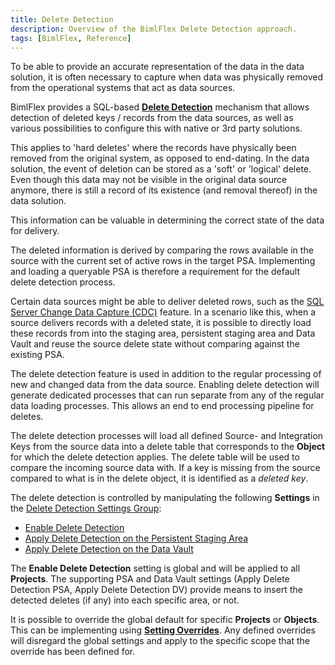 ```yaml
---
title: Delete Detection
description: Overview of the BimlFlex Delete Detection approach.
tags: [BimlFlex, Reference]
---
```

To be able to provide an accurate representation of the data in the data solution, it is often necessary to capture when data was physically removed from the operational systems that act as data sources.

BimlFlex provides a SQL-based [**Delete Detection**](./delete-detection) mechanism that allows detection of deleted keys / records from the data sources, as well as various possibilities to configure this with native or 3rd party solutions.

This applies to 'hard deletes' where the records have physically been removed from the original system, as opposed to end-dating. In the data solution, the event of deletion can be stored as a 'soft' or 'logical' delete. Even though this data may not be visible in the original data source anymore, there is still a record of its existence (and removal thereof) in the data solution.

This information can be valuable in determining the correct state of the data for delivery.

The deleted information is derived by comparing the rows available in the source with the current set of active rows in the target PSA. Implementing and loading a queryable PSA is therefore a requirement for the default delete detection process.

Certain data sources might be able to deliver deleted rows, such as the [SQL Server Change Data Capture (CDC)](https://docs.microsoft.com/en-us/sql/relational-databases/track-changes/about-change-data-capture-sql-server) feature. In a scenario like this, when a source delivers records with a deleted state, it is possible to directly load these records from into the staging area, persistent staging area and Data Vault and reuse the source delete state without comparing against the existing PSA.

The delete detection feature is used in addition to the regular processing of new and changed data from the data source. Enabling delete detection will generate dedicated processes that can run separate from any of the regular data loading processes. This allows an end to end processing pipeline for deletes.

The delete detection processes will load all defined Source- and Integration Keys from the source data into a delete table that corresponds to the **Object** for which the delete detection applies. The delete table will be used to compare the incoming source data with. If a key is missing from the source compared to what is in the delete object, it is identified as a *deleted key*.

The delete detection is controlled by manipulating the following **Settings** in the [Delete Detection Settings Group](../reference-documentation/reference-documentation-settings-index#delete-detection):

* [Enable Delete Detection](../reference-documentation/settings/DeleteDetectionEnabled)
* [Apply Delete Detection on the Persistent Staging Area](../reference-documentation/settings/DeleteDetectionApplyPsa)
* [Apply Delete Detection on the Data Vault](../reference-documentation/settings/DeleteDetectionApplyDv)

The **Enable Delete Detection** setting is global and will be applied to all **Projects**. The supporting PSA and Data Vault settings (Apply Delete Detection PSA, Apply Delete Detection DV) provide means to insert the detected deletes (if any) into each specific area, or not.

It is possible to override the global default for specific **Projects** or **Objects**. This can be implementing using [**Setting Overrides**](../metadata-editors/setting-editor#setting-overrides). Any defined overrides will disregard the global settings and apply to the specific scope that the override has been defined for.
